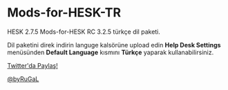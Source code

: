 # Mods-for-HESK-TR
HESK 2.7.5 Mods-for-HESK RC 3.2.5 türkçe dil paketi.

Dil paketini direk indirin languge kalsörüne upload edin <i class="icon-cog"></i>**Help Desk Settings** menüsünden **Default Language** kısmını **Türkçe** yaparak kullanabilirsiniz.

[Twitter'da Paylaş!](https://twitter.com/intent/tweet?url=https://github.com/Ehliman/Mods-for-HESK-TR&text=Mods-for-HESK-TR&via=byRuGaL&hashtags=#modsforhesktr)


[@byRuGaL](https://twitter.com/byRuGaL)